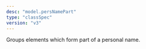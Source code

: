 ```yaml
---
desc: "model.persNamePart"
type: "classSpec"
version: "v3"
---
```


Groups elements which form part of a personal name.